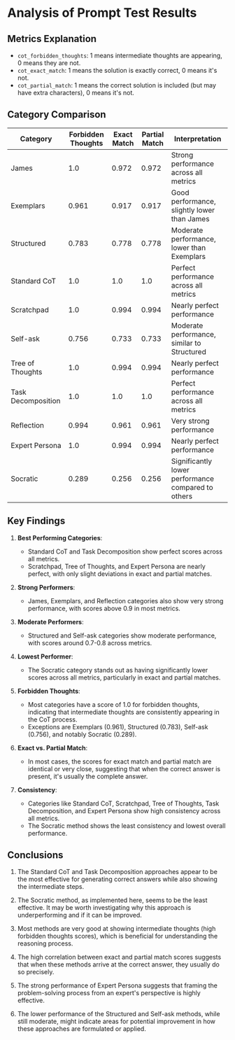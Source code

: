 # Analysis of Prompt Test Results

## Metrics Explanation
- `cot_forbidden_thoughts`: 1 means intermediate thoughts are appearing, 0 means they are not.
- `cot_exact_match`: 1 means the solution is exactly correct, 0 means it's not.
- `cot_partial_match`: 1 means the correct solution is included (but may have extra characters), 0 means it's not.

## Category Comparison

| Category | Forbidden Thoughts | Exact Match | Partial Match | Interpretation |
|----------|---------------------|--------------|----------------|-----------------|
| James | 1.0 | 0.972 | 0.972 | Strong performance across all metrics |
| Exemplars | 0.961 | 0.917 | 0.917 | Good performance, slightly lower than James |
| Structured | 0.783 | 0.778 | 0.778 | Moderate performance, lower than Exemplars |
| Standard CoT | 1.0 | 1.0 | 1.0 | Perfect performance across all metrics |
| Scratchpad | 1.0 | 0.994 | 0.994 | Nearly perfect performance |
| Self-ask | 0.756 | 0.733 | 0.733 | Moderate performance, similar to Structured |
| Tree of Thoughts | 1.0 | 0.994 | 0.994 | Nearly perfect performance |
| Task Decomposition | 1.0 | 1.0 | 1.0 | Perfect performance across all metrics |
| Reflection | 0.994 | 0.961 | 0.961 | Very strong performance |
| Expert Persona | 1.0 | 0.994 | 0.994 | Nearly perfect performance |
| Socratic | 0.289 | 0.256 | 0.256 | Significantly lower performance compared to others |

## Key Findings

1. **Best Performing Categories**:
   - Standard CoT and Task Decomposition show perfect scores across all metrics.
   - Scratchpad, Tree of Thoughts, and Expert Persona are nearly perfect, with only slight deviations in exact and partial matches.

2. **Strong Performers**:
   - James, Exemplars, and Reflection categories also show very strong performance, with scores above 0.9 in most metrics.

3. **Moderate Performers**:
   - Structured and Self-ask categories show moderate performance, with scores around 0.7-0.8 across metrics.

4. **Lowest Performer**:
   - The Socratic category stands out as having significantly lower scores across all metrics, particularly in exact and partial matches.

5. **Forbidden Thoughts**:
   - Most categories have a score of 1.0 for forbidden thoughts, indicating that intermediate thoughts are consistently appearing in the CoT process.
   - Exceptions are Exemplars (0.961), Structured (0.783), Self-ask (0.756), and notably Socratic (0.289).

6. **Exact vs. Partial Match**:
   - In most cases, the scores for exact match and partial match are identical or very close, suggesting that when the correct answer is present, it's usually the complete answer.

7. **Consistency**:
   - Categories like Standard CoT, Scratchpad, Tree of Thoughts, Task Decomposition, and Expert Persona show high consistency across all metrics.
   - The Socratic method shows the least consistency and lowest overall performance.

## Conclusions

1. The Standard CoT and Task Decomposition approaches appear to be the most effective for generating correct answers while also showing the intermediate steps.

2. The Socratic method, as implemented here, seems to be the least effective. It may be worth investigating why this approach is underperforming and if it can be improved.

3. Most methods are very good at showing intermediate thoughts (high forbidden thoughts scores), which is beneficial for understanding the reasoning process.

4. The high correlation between exact and partial match scores suggests that when these methods arrive at the correct answer, they usually do so precisely.

5. The strong performance of Expert Persona suggests that framing the problem-solving process from an expert's perspective is highly effective.

6. The lower performance of the Structured and Self-ask methods, while still moderate, might indicate areas for potential improvement in how these approaches are formulated or applied.
